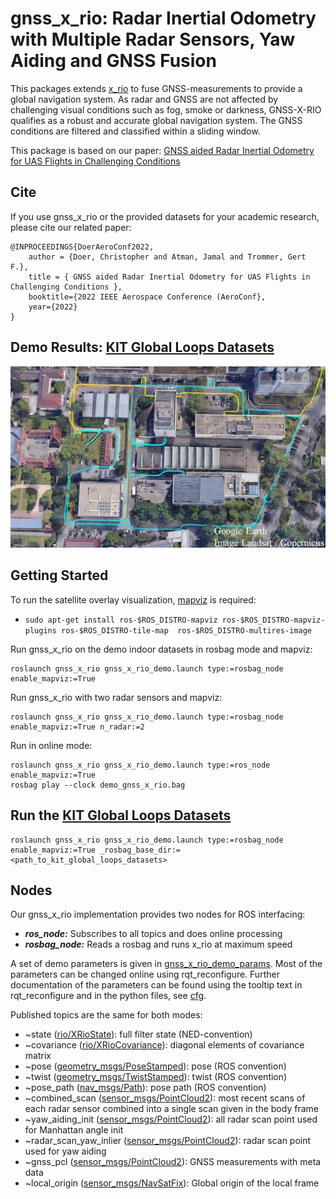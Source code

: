# gnss_x_rio: Radar Inertial Odometry with Multiple Radar Sensors, Yaw Aiding and GNSS Fusion

This packages extends [x_rio](../x_rio) to fuse GNSS-measurements to provide a global navigation system.
As radar and GNSS are not affected by challenging visual conditions such as fog, smoke or darkness, GNSS-X-RIO qualifies as a robust and accurate global navigation system.
The GNSS conditions are filtered and classified within a sliding window.

This package is based on our paper: [GNSS aided Radar Inertial Odometry for UAS Flights in Challenging Conditions](https://christopherdoer.github.io/publications/2022_02_Aeroconf2022)

## Cite
If you use gnss_x_rio or the provided datasets for your academic research, please cite our related paper:

~~~[bibtex]
@INPROCEEDINGS{DoerAeroConf2022,
    author = {Doer, Christopher and Atman, Jamal and Trommer, Gert F.},
    title = { GNSS aided Radar Inertial Odometry for UAS Flights in Challenging Conditions },
    booktitle={2022 IEEE Aerospace Conference (AeroConf}, 
    year={2022}
}
~~~

## Demo Results: [KIT Global Loops Datasets](https://christopherdoer.github.io/datasets/kit_campus_global_loops_aeroconf2022)
![image](res/demo_result_gnss_x_rio.jpg)

## Getting Started

To run the satellite overlay visualization, [mapviz](https://swri-robotics.github.io/mapviz/) is required:
- `sudo apt-get install ros-$ROS_DISTRO-mapviz ros-$ROS_DISTRO-mapviz-plugins ros-$ROS_DISTRO-tile-map  ros-$ROS_DISTRO-multires-image`


Run gnss_x_rio on the demo indoor datasets in rosbag mode and mapviz:

~~~[shell]
roslaunch gnss_x_rio gnss_x_rio_demo.launch type:=rosbag_node enable_mapviz:=True
~~~

Run gnss_x_rio with two radar sensors and mapviz:

~~~[shell]
roslaunch gnss_x_rio gnss_x_rio_demo.launch type:=rosbag_node enable_mapviz:=True n_radar:=2
~~~

Run in online mode:

~~~[shell]
roslaunch gnss_x_rio gnss_x_rio_demo.launch type:=ros_node enable_mapviz:=True
rosbag play --clock demo_gnss_x_rio.bag
~~~

## Run the [KIT Global Loops Datasets](https://christopherdoer.github.io/datasets/kit_campus_global_loops_aeroconf2022)

~~~[shell]
roslaunch gnss_x_rio gnss_x_rio_demo.launch type:=rosbag_node enable_mapviz:=True _rosbag_base_dir:=<path_to_kit_global_loops_datasets>
~~~

## Nodes

Our gnss_x_rio implementation provides two nodes for ROS interfacing:
- ***ros_node:*** Subscribes to all topics and does online processing
- ***rosbag_node:*** Reads a rosbag and runs x_rio at maximum speed

A set of demo parameters is given in [gnss_x_rio_demo_params](./config/gnss_x_rio_demo_params.yaml).
Most of the parameters can be changed online using rqt_reconfigure. Further documentation of the parameters can be found using the tooltip text in rqt_reconfigure
and in the python files, see [cfg](./cfg).

Published topics are the same for both modes:
- ~state ([rio/XRioState](./msg/XRioState.msg)): full filter state (NED-convention)
- ~covariance ([rio/XRioCovariance](./msg/XRioCovariance.msg)): diagonal elements of covariance matrix
- ~pose ([geometry_msgs/PoseStamped](http://docs.ros.org/en/api/geometry_msgs/html/msg/PoseStamped.html])): pose (ROS convention)
- ~twist ([geometry_msgs/TwistStamped](http://docs.ros.org/en/api/geometry_msgs/html/msg/TwistStamped.html])): twist (ROS convention)
- ~pose_path ([nav_msgs/Path](http://docs.ros.org/en/api/nav_msgs/html/msg/Path.html)): pose path (ROS convention)
- ~combined_scan ([sensor_msgs/PointCloud2](http://docs.ros.org/en/api/sensor_msgs/html/msg/PointCloud2.html)): most recent scans of each radar sensor combined into a single scan given in the body frame
- ~yaw_aiding_init ([sensor_msgs/PointCloud2](http://docs.ros.org/en/api/sensor_msgs/html/msg/PointCloud2.html)): all radar scan point used for Manhattan angle init
- ~radar_scan_yaw_inlier ([sensor_msgs/PointCloud2](http://docs.ros.org/en/api/sensor_msgs/html/msg/PointCloud2.html)): radar scan point used for yaw aiding
- ~gnss_pcl ([sensor_msgs/PointCloud2](http://docs.ros.org/en/api/sensor_msgs/html/msg/PointCloud2.html)): GNSS measurements with meta data
- ~local_origin ([sensor_msgs/NavSatFix](https://docs.ros.org/en/jade/api/sensor_msgs/html/msg/NavSatFix.html)): Global origin of the local frame
